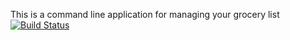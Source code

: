 This is a command line application for managing your grocery list
[![Build Status](https://travis-ci.org/ahanson14/MyGroceries.svg?branch=master)](https://travis-ci.org/ahanson14/MyGroceries)
